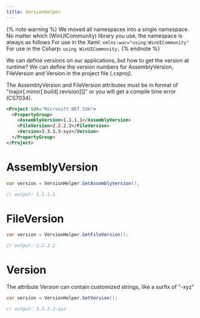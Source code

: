 ```yaml
---
title: VersionHelper
---
```


{% note warning %}
We moved all namespaces into a single namespace. No matter which (WinUICommunity) library you use, the namespace is always as follows
For use in the Xaml:
`xmlns:wuc="using:WinUICommunity"`
For use in the Csharp:
`using WinUICommunity;`
{% endnote %}

We can define versions on our applications, but how to get the version at runtime?
We can define the version numbers for AssemblyVersion, FileVersion and Version in the project file (.csproj).

The AssemblyVersion and FileVersion attributes must be in format of "major[.minor[.build[.revision]]]" or you will get a compile time error (CS7034).

```xml
<Project Sdk="Microsoft.NET.Sdk">
  <PropertyGroup>
    <AssemblyVersion>1.1.1.1</AssemblyVersion>
    <FileVersion>2.2.2.2</FileVersion>
    <Version>3.3.3.3-xyz</Version>
  </PropertyGroup>
</Project>
```

# AssemblyVersion

```cs
var version = VersionHelper.GetAssemblyVersion();

// output: 1.1.1.1
```

# FileVersion

```cs
var version = VersionHelper.GetFileVersion();

// output: 2.2.2.2
```

# Version
The attribute Version can contain customized strings, like a surfix of "-xyz"

```cs
var version = VersionHelper.GetVersion();

// output: 3.3.3.3-xyz
```
